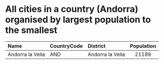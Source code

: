 # All cities in a country (Andorra) organised by largest population to the smallest

| Name | CountryCode | District | Population |
| :--- | :--- | :--- | :---: |
|Andorra la Vella|AND|Andorra la Vella|21189|
